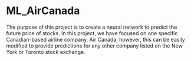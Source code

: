 # ML_AirCanada
The purpose of this project is to create a neural network to predict the future price of stocks. In this project, we have focused on one specific Canadian-based airline company, Air Canada, however, this can be easily modified to provide predictions for any other company listed on the New York or Toronto stock exchange.
